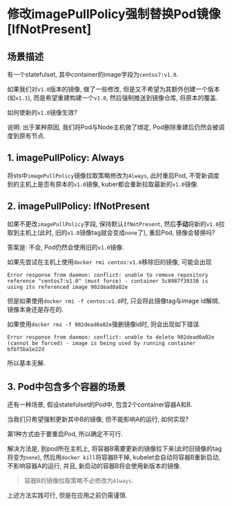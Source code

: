 # 修改imagePullPolicy强制替换Pod镜像[IfNotPresent]

## 场景描述

有一个statefulset, 其中container的image字段为`centos7:v1.0`.

如果我们对`v1.0`版本的镜像, 做了一些修改, 但是又不希望为其额外创建一个版本(如`v1.1`), 而是希望重建构建一个`v1.0`, 然后强制推送到镜像仓库, 将原本的覆盖.

如何使新的`v1.0`镜像生效?

说明: 出于某种原因, 我们将Pod与Node主机做了绑定, Pod删除重建后仍然会被调度到原有节点.

## 1. imagePullPolicy: Always

将sts中`imagePullPolicy`镜像拉取策略修改为`Always`, 此时重启Pod, 不管新调度到的主机上是否有原本的`v1.0`镜像, kuber都会重新拉取最新的`v1.0`镜像.

## 2. imagePullPolicy: IfNotPresent

如果不更改`imagePullPolicy`字段, 保持默认`IfNotPresent`, 然后**手动**将新的`v1.0`拉取到主机上(此时, 旧的`v1.0`镜像tag就会变成`none`了), 重启Pod, 镜像会替换吗?

答案是: 不会, Pod仍然会使用旧的`v1.0`镜像.

如果先尝试在主机上使用`docker rmi centos:v1.0`移除旧的镜像, 可能会出现

```
Error response from daemon: conflict: unable to remove repository reference "centos7:v1.0" (must force) - container 5c8987f39338 is using its referenced image 902dead0a02e
```

但是如果使用`docker rmi -f centos:v1.0`时, 只会将此镜像tag与image id解绑, 镜像本身还是存在的.

如果使用`docker rmi -f 902dead0a02e`强删镜像id时, 则会出现如下错误.

```
Error response from daemon: conflict: unable to delete 902dead0a02e (cannot be forced) - image is being used by running container bfbf5ba1e22d
```

所以基本无解.

## 3. Pod中包含多个容器的场景

还有一种场景, 假设statefulset的Pod中, 包含2个container容器A和B. 

当我们只希望强制更新其中B的镜像, 但不能影响A的运行, 如何实现?

第1种方式由于要重启Pod, 所以确定不可行.

解决方法是, 到pod所在主机上, 将容器B需要更新的镜像拉下来(此时旧镜像的tag将变为`none`), 然后用`docker kill`将容器B干掉, kubelet会自动将容器B重新启动, 不影响容器A的运行, 并且, 新启动的容器B将会使用新版本的镜像.

> 容器B的镜像拉取策略不必修改为`Always`.

上述方法实践可行, 但是在应用之前仍需谨慎.
